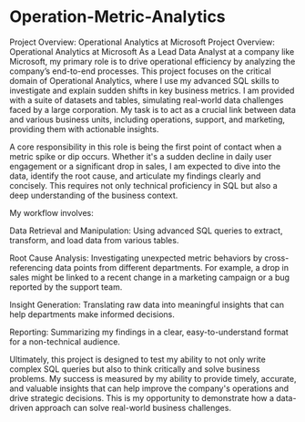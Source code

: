 # Operation-Metric-Analytics
Project Overview: Operational Analytics at Microsoft
Project Overview: Operational Analytics at Microsoft
As a Lead Data Analyst at a company like Microsoft, my primary role is to drive operational efficiency by analyzing the company’s end-to-end processes. This project focuses on the critical domain of Operational Analytics, where I use my advanced SQL skills to investigate and explain sudden shifts in key business metrics. I am provided with a suite of datasets and tables, simulating real-world data challenges faced by a large corporation. My task is to act as a crucial link between data and various business units, including operations, support, and marketing, providing them with actionable insights.

A core responsibility in this role is being the first point of contact when a metric spike or dip occurs. Whether it's a sudden decline in daily user engagement or a significant drop in sales, I am expected to dive into the data, identify the root cause, and articulate my findings clearly and concisely. This requires not only technical proficiency in SQL but also a deep understanding of the business context.

My workflow involves:

Data Retrieval and Manipulation: Using advanced SQL queries to extract, transform, and load data from various tables.

Root Cause Analysis: Investigating unexpected metric behaviors by cross-referencing data points from different departments. For example, a drop in sales might be linked to a recent change in a marketing campaign or a bug reported by the support team.

Insight Generation: Translating raw data into meaningful insights that can help departments make informed decisions.

Reporting: Summarizing my findings in a clear, easy-to-understand format for a non-technical audience.

Ultimately, this project is designed to test my ability to not only write complex SQL queries but also to think critically and solve business problems. My success is measured by my ability to provide timely, accurate, and valuable insights that can help improve the company's operations and drive strategic decisions. This is my opportunity to demonstrate how a data-driven approach can solve real-world business challenges.
